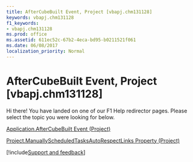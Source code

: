 ```yaml
---
title: AfterCubeBuilt Event, Project [vbapj.chm131128]
keywords: vbapj.chm131128
f1_keywords:
- vbapj.chm131128
ms.prod: office
ms.assetid: 611ec52c-67b2-4eca-bd95-b0211521f061
ms.date: 06/08/2017
localization_priority: Normal
---
```



# AfterCubeBuilt Event, Project [vbapj.chm131128]

Hi there! You have landed on one of our F1 Help redirector pages. Please select the topic you were looking for below.

[Application.AfterCubeBuilt Event (Project)](http://msdn.microsoft.com/library/f57a3391-dbbe-42eb-cf99-205b754c7cc1%28Office.15%29.aspx)

[Project.ManuallyScheduledTasksAutoRespectLinks Property (Project)](http://msdn.microsoft.com/library/158b13c8-5829-8e68-804f-fd96913e295d%28Office.15%29.aspx)

[!include[Support and feedback](~/includes/feedback-boilerplate.md)]